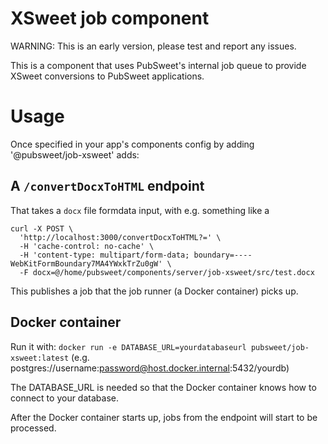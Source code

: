 # XSweet job component

WARNING: This is an early version, please test and report any issues.

This is a component that uses PubSweet's internal job queue to provide XSweet conversions to PubSweet applications.

# Usage

Once specified in your app's components config by adding '@pubsweet/job-xsweet' adds:

## A `/convertDocxToHTML` endpoint

That takes a `docx` file formdata input, with e.g. something like a

```
curl -X POST \
  'http://localhost:3000/convertDocxToHTML?=' \
  -H 'cache-control: no-cache' \
  -H 'content-type: multipart/form-data; boundary=----WebKitFormBoundary7MA4YWxkTrZu0gW' \
  -F docx=@/home/pubsweet/components/server/job-xsweet/src/test.docx
```

This publishes a job that the job runner (a Docker container) picks up.

## Docker container

Run it with: `docker run -e DATABASE_URL=yourdatabaseurl pubsweet/job-xsweet:latest` (e.g. postgres://username:password@host.docker.internal:5432/yourdb)

The DATABASE_URL is needed so that the Docker container knows how to connect to your database.

After the Docker container starts up, jobs from the endpoint will start to be processed.

